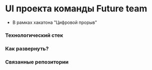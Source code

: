 # UI проекта команды Future team
* В рамках хакатона "Цифровой прорыв"

### Технологический стек



### Как развернуть?


### Связанные репозитории
